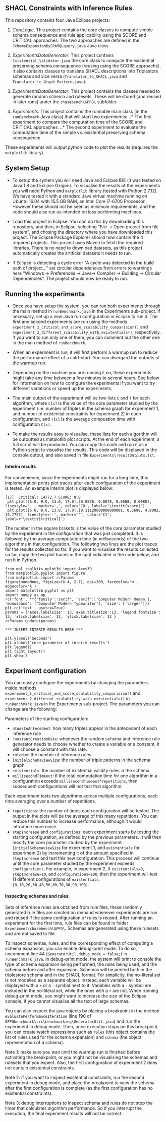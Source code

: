 ## SHACL Constraints with Inference Rules

This repository contains four Java Eclipse projects:

1. *CoreLogic*. This project contains the core classes to compute simple schema consequence and rule applicability using the SCORE and CRITICAL approaches. The two approaches are defined in the `SchemaExpansionBySPARQLquery.java` Java class.

2. *ExperimentsDataGenerator*. This project contains `Existential_Validator.java` the core class to compute the existential preserving schema consequence (reusing using the SCORE approache). It also contains classes to translate SHACL descriptions into Triplestore schemas and vice versa (`Translator_to_SHACL.java` and `Translator_to_Graph_Pattern.java`). 

3. *ExperimentsDataGenerator*. This project contains the classes needed to generate random schema and rulesets. These will be stored (and reused in later runs) under the `chasebench\GPPG\` subfolder.

4. *Experiments*. This project contains the runnable main class (in the `runBenchmark` Java class) that will start two experiments:
..* The first experiment to compare the computation time of the SCORE and CRITICAL approaches.
..* The second experiment to evaluate the computation time of the simple vs. existential preserving schema consequence.

These experiments will output python code to plot the results (requires the `matplotlib` library).

## System Setup

* To setup the system you will need Java and Eclipse IDE (it was tested on Java 1.8 and Eclipse Oxigen). To visualise the results of the experiments you will need Python and `matplotlib` library (tested with Python 2.7.12). We have tested it with a standard Java virtual machine running on Ubuntu 16.04 with 15.5 GB RAM, an Intel Core i7-6700 Processor. However these should not be seen as minimum requirements, and the code should also run as intended on less performing machines.

* Load this project in Eclipse. You can do this by downloading this repository, and then, in Eclipse, selecting "File -> Open project from file system", and chosing the directory where you have downloaded this project. The Eclipse Package Explorer should now contain the 4 required projects. This project uses Maven to fetch the required libraries. There is no need to download datasets, as this project automatically creates the artificial datasets it needs to run.

* If Eclipse is detecting a cycle error "A cycle was detected in the build path of project..." set circular dependencies from errors to warnings here "Windows -> Preferences -> Java-> Compiler -> Building -> Circular Dependencies". The project should now be ready to run.

## Running the experiments

* Once you have setup the system, you can run both experiments through the main method in `runBenchmark.java` in the Experiments sub-project. If necessary, set up a new Java run configuration in Eclipse to run it. The first and second experiments are run using the methods `experiment_1_critical_and_score_scalability_comparision()` and `experiment_2_different_scalability_with_existentials()`, respectively. If you want to run only one of them, you can comment out the other one in the main method of `runBenchmark`. 

* When an experiment is run, it will first perform a warmup run to reduce the performance effect of a cold-start. You can disergard the outputs of the warmup run. 

* Depending on the machine you are running it on, these experiments might take any time between a few minutes to several hours. See below for information on how to configure the experiments if you want to try different variations or speed up the experiments.

* The main output of the experiment will be two lists `C` and `T` for each algorithm, where `C[x]` is the value of the core parameter studied by the experiment (i.e. number of triples in the schema graph for experiment 1, and number of existential constraints for experiment 2) in each configuration, and `T[x]` is the average compuation time with configuration `C[x]`.

* To make the results easy to visualise, these lists for each algorithm will be outputted as matplotlib plot scripts. At the end of each experiment, a full script will be produced. You can copy this code and run it as a Python script to visualise the results. This code will be displayed in the console output, and also saved in file `Experiments\resultOutputs.txt`.


#### Interim results

For convenience, since the experiments might run for a long time, this implementation prints plot traces after each configuration of the experiment is tested. An example interim plot is displayed below:

```
[17]  Critical: 14772.7 SCORE: 8.8
 plt.plot([5.0, 9.0, 13.0, 17.0],[0.0076, 0.0078, 0.0068, 0.0088], linestyle='-', marker=',', color='C0', label=r'\texttt{score}')
 plt.plot([5.0, 9.0, 13.0, 17.0],[0.11120000000000001, 0.6698, 4.8002, 14.7727], linestyle='-', marker='^', color='C1', label=r'\texttt{critical}')
```

The number in the square brakets is the value of the core parameter studied by the experiment in the configuration that was just completed. It is followed by the average computation time (in milliseconds) of the two algorithms in that configuration. The following two lines are the plot traces for the results collected so far. If you want to visualise the results collected so far, copy the two plot traces in the spot indicated in the code below, and run it in Python.


```
from mpl_toolkits.mplot3d import Axes3D
from matplotlib.pyplot import figure
from matplotlib import rcParams
figure(num=None, figsize=(6.4, 2.7), dpi=300, facecolor='w', edgecolor='k')
import matplotlib.pyplot as plt
import numpy as np
rc('font', **{'family':'serif', 'serif':['Computer Modern Roman'], 'monospace': ['Computer Modern Typewriter'], 'size': ['larger']})
plt.rc('text', usetex=True)
params = {'axes.labelsize': 13,'axes.titlesize':13, 'legend.fontsize': 13, 'xtick.labelsize': 13, 'ytick.labelsize': 13 }
rcParams.update(params)

*** INSERT INTERIM RESULTS HERE ***

plt.ylabel('Seconds')
plt.xlabel('core parameter of interim results')
plt.legend()
plt.tight_layout()
plt.show()
```

## Experiment configuration

You can easily configure the experiments by changing the parameters inside methods `experiment_1_critical_and_score_scalability_comparision()` and `experiment_2_different_scalability_with_existentials()` in `runBenchmark.java` in the Experiments sub-project. The parameters you can change are the following:

Parameters of the starting configuration:

* `atomsInAntecedent`: how many triples appear in the antecedent of each inference rule
* `constantCreationRate`: whenever the random schema and inference rule generator needs to choose whether to create a variable or a constant, it will choose a constant with this rate.
* `ruleNum`: the number of inference rules
* `initialSchemaviewSize`: the number of triple patterns in the schema graph
* `existentials`: the number of existential validity rules in the schema
* `millisecondTimeout`: if the total computation time for one algorithm in a configuration exceeds `millisecondTimeout*repetitions`, then subsequent configurations will not test that algorithm.

Each experiment tests two algorithms across multiple configurations, each time averaging over a number of repetitions.

* `repetitions`: the number of times each configuration will be tested. The output in the plots will be the average of this many repetitions. You can reduce this number to increase performance, although it would introduce more noise. 
* `stepIncrease` and `configurations`: each experiment starts by testing the starting configuration, as defined by the previous parameters. It will then modify the core parameter studied by the experiment (`initialSchemaviewSize` for experiment 1, and `existentials` for experiment 2) by incrementing it of the amount specified in `stepIncrease` and test this new configuration. This process will continue until the core parameter studied by the experiment exceeds `configurations`. For example, in experiment 2, if `existentials=0`, `stepIncrease=10`, and `configurations=100`, then the experiment will test 11 different configurations of `existentials`: `[0,10,20,30,40,50,60,70,80,90,100]`.

#### Inspecting schemas and rules.

Sets of inference rules are obtained from rule files, these randomly generated rule files are created on demand whenever experiments are run and reused if the same configuration of rules is reused. After running an experiment for the first time, rule files can be found in folder `Experiment\chasebench\GPPG\`. Schemas are generated using these rulesets and are not saved to file.

To inspect schemas, rules, and the corresponding effect of computing a schema expansion, you can enable debug-print mode. To do so, uncomment line 44 (`GeneratorUtil.debug_mode = false;`) in `runBenchmark.java`. In debug-print mode, the system will print to console the type of schema expansion being performed, the rules being used, and the schema before and after expansion. Schemas will be printed both in the triplestore schema and in the SHACL format. For simplicity, the no-literal set is not modelled as a separate object. Instead, each variable will be displayed with a `+` or a `-` symbol next to it. Variables with a `-` symbol are included in the no-literal set, while the ones with a `+` are not. When running debug-print mode, you might want to increase the size of the Eclipse console, if you cannot visualise all the text of large schemas.

You can also inspect the java objects by placing a breakpoint in the method `evaluatePerformanceIteration` (line 190 of `GPPGbenchmark\src\benchmarking\GeneratorUtil.java`) and run the experiment in debug mode. Then, once execution stops on this breakpoint, you can create watch expressions such as `rules` (this object contains the list of rules used for the schema expansion) and `schema` (the object representation of a schema). 

Note 1: make sure you wait until the warmup run is finished before activating the breakpoint, or you might not be visualising the schemas and rulesets that you expect. Also, the first configuration of experiment 2 does not contain existential constraints.

Note 2: if you want to inspect existential constraints, run the second experiment in debug mode, and place the breakpoint to view the schema after the first configuration is complete (as the first configuration has no existential constraints).

Note 3: debug interruptions to inspect schema and rules do not stop the timer that calculates algorithm performance. So if you interrupt the execution, the final experiment results will not be correct.
